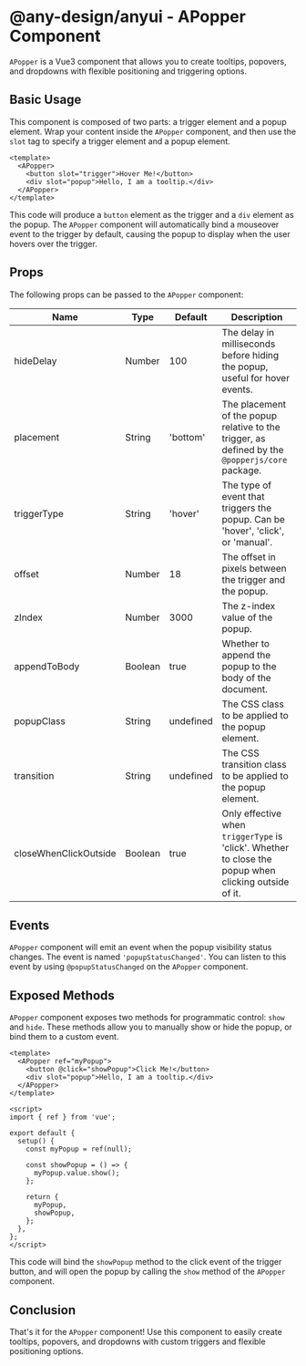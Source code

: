 # @any-design/anyui - APopper Component

`APopper` is a Vue3 component that allows you to create tooltips, popovers, and dropdowns with flexible positioning and triggering options.

## Basic Usage

This component is composed of two parts: a trigger element and a popup element. Wrap your content inside the `APopper` component, and then use the `slot` tag to specify a trigger element and a popup element.

```vue
<template>
  <APopper>
    <button slot="trigger">Hover Me!</button>
    <div slot="popup">Hello, I am a tooltip.</div>
  </APopper>
</template>
```

This code will produce a `button` element as the trigger and a `div` element as the popup. The `APopper` component will automatically bind a mouseover event to the trigger by default, causing the popup to display when the user hovers over the trigger.

## Props

The following props can be passed to the `APopper` component:

| Name | Type | Default | Description |
| --- | --- | --- | --- |
| hideDelay | Number | 100 | The delay in milliseconds before hiding the popup, useful for hover events. |
| placement | String | 'bottom' | The placement of the popup relative to the trigger, as defined by the `@popperjs/core` package. |
| triggerType | String | 'hover' | The type of event that triggers the popup. Can be 'hover', 'click', or 'manual'. |
| offset | Number | 18 | The offset in pixels between the trigger and the popup. |
| zIndex | Number | 3000 | The z-index value of the popup. |
| appendToBody | Boolean | true | Whether to append the popup to the body of the document. |
| popupClass | String | undefined | The CSS class to be applied to the popup element. |
| transition | String | undefined | The CSS transition class to be applied to the popup element. |
| closeWhenClickOutside | Boolean | true | Only effective when `triggerType` is 'click'. Whether to close the popup when clicking outside of it. |

## Events

`APopper` component will emit an event when the popup visibility status changes. The event is named `'popupStatusChanged'`. You can listen to this event by using `@popupStatusChanged` on the `APopper` component.

## Exposed Methods

`APopper` component exposes two methods for programmatic control: `show` and `hide`. These methods allow you to manually show or hide the popup, or bind them to a custom event.

```vue
<template>
  <APopper ref="myPopup">
    <button @click="showPopup">Click Me!</button>
    <div slot="popup">Hello, I am a tooltip.</div>
  </APopper>
</template>

<script>
import { ref } from 'vue';

export default {
  setup() {
    const myPopup = ref(null);

    const showPopup = () => {
      myPopup.value.show();
    };

    return {
      myPopup,
      showPopup,
    };
  },
};
</script>
``` 

This code will bind the `showPopup` method to the click event of the trigger button, and will open the popup by calling the `show` method of the `APopper` component.

## Conclusion

That's it for the `APopper` component! Use this component to easily create tooltips, popovers, and dropdowns with custom triggers and flexible positioning options.